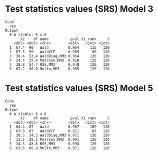 # Test statistics values (SRS) Model 3

    Code
      res
    Output
      # A tibble: 6 x 6
           X2    df name          pval Xi_rank     S
        <dbl> <dbl> <chr>        <dbl>   <int> <int>
      1  67.4  90   Wald         0.964     115   120
      2  67.3  90   WaldVCF      0.965      90   120
      3  36.4  53.4 WaldDiag,MM3 0.964     120   120
      4  24.4  35.4 Pearson,MM3  0.918     120   120
      5  38.8  54.7 RSS,MM3      0.948     120   120
      6  67.2  90.0 Multn,MM3    0.965     120   120

# Test statistics values (SRS) Model 5

    Code
      res
    Output
      # A tibble: 6 x 6
           X2    df name          pval Xi_rank     S
        <dbl> <dbl> <chr>        <dbl>   <int> <int>
      1  64.4  87   Wald         0.967     109   120
      2  63.8  87   WaldVCF      0.971      87   120
      3  20.3  34.2 WaldDiag,MM3 0.971     120   120
      4  13.5  28.1 Pearson,MM3  0.991     120   120
      5  24.3  43.8 RSS,MM3      0.993     120   120
      6  63.6  86.9 Multn,MM3    0.971     120   120

